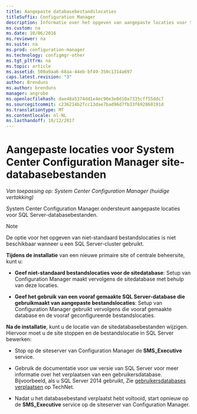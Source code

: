 ```yaml
---
title: Aangepaste databasebestandslocaties
titleSuffix: Configuration Manager
description: Informatie over het opgeven van aangepaste locaties voor SQL Server-databasebestanden.
ms.custom: na
ms.date: 10/06/2016
ms.reviewer: na
ms.suite: na
ms.prod: configuration-manager
ms.technology: configmgr-other
ms.tgt_pltfrm: na
ms.topic: article
ms.assetid: 500a9aa6-68aa-44eb-bf49-350c1314a697
caps.latest.revision: "3"
author: Brenduns
ms.author: brenduns
manager: angrobe
ms.openlocfilehash: dae48a5374dd1e4ec90e3e0d10a7335cff55ddc7
ms.sourcegitcommit: c236214b2fcc13dae7bad96d7fb33f692868191d
ms.translationtype: MT
ms.contentlocale: nl-NL
ms.lasthandoff: 10/12/2017
---
```

# <a name="custom-locations-for-system-center-configuration-manager-site-database-files"></a>Aangepaste locaties voor System Center Configuration Manager site-databasebestanden

*Van toepassing op: System Center Configuration Manager (huidige vertakking)*

 System Center Configuration Manager ondersteunt aangepaste locaties voor SQL Server-databasebestanden.  

> [!NOTE]  
>  De optie voor het opgeven van niet-standaard bestandslocaties is niet beschikbaar wanneer u een SQL Server-cluster gebruikt.  

 **Tijdens de installatie** van een nieuwe primaire site of centrale beheersite, kunt u:  

-   **Geef niet-standaard bestandslocaties voor de sitedatabase**: Setup van Configuration Manager maakt vervolgens de sitedatabase met behulp van deze locaties.  

-   **Geef het gebruik van een vooraf gemaakte SQL Server-database die gebruikmaakt van aangepaste bestandslocaties**:  Setup van Configuration Manager gebruikt vervolgens die vooraf gemaakte database en de vooraf geconfigureerde bestandslocaties.  

**Na de installatie**, kunt u de locatie van de sitedatabasebestanden wijzigen. Hiervoor moet u de site stoppen en de bestandslocatie in SQL Server bewerken:  

-   Stop op de siteserver van Configuration Manager de **SMS_Executive** service.  

-   Gebruik de documentatie voor uw versie van SQL Server voor meer informatie over het verplaatsen van een gebruikersdatabase. Bijvoorbeeld, als u SQL Server 2014 gebruikt, Zie [gebruikersdatabases verplaatsen](https://technet.microsoft.com/library/ms345483\(v=sql.120\).aspx) op TechNet.  

-   Nadat u het databasebestand verplaatst hebt voltooid, start opnieuw op de **SMS_Executive** service op de siteserver van Configuration Manager.  
